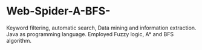 # Web-Spider-A-BFS-
Keyword filtering, automatic search, Data mining and information extraction. Java as programming language. Employed Fuzzy logic, A* and BFS algorithm.
